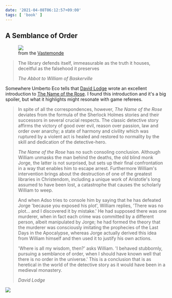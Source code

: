 ```yaml
---
date: '2021-04-08T06:12:57+09:00'
tags: [ 'book' ]
---
```


## A Semblance of Order

<figure class="right smaller">
<a href="https://www.lulu.com/en/us/shop/john-gr%C3%BCmph/colorier-le-vastemonde/ebook/product-1qkzrp4q.html"><img src="images/20210408_death.png" loading="lazy" /></a>
<figcaption>
from the <a href="https://www.lulu.com/en/us/shop/john-gr%C3%BCmph/colorier-le-vastemonde/ebook/product-1qkzrp4q.html">Vastemonde</a>
</figcaption>
</figure>

> The library defends itself, immeasurable as the truth it houses, deceitful as the falsehood it preserves
>
> _The Abbot to William of Baskerville_

Somewhere Umberto Eco tells that [David Lodge](https://en.wikipedia.org/wiki/David_Lodge_(author)) wrote an excellent introduction to [The Name of the Rose](https://amzn.to/3uv3r4r). I found this introduction and it's a big spoiler, but what it highlights might resonate with game referees.

> In spite of all the correspondences, however, _The Name of the Rose_ deviates from the formula of the Sherlock Holmes stories and their successors in several crucial respects. The classic detective story affirms the victory of good over evil, reason over passion, law and order over anarchy; a state of harmony and civility which was ruptured by a violent act is healed and restored to normality by the skill and dedication of the detective-hero.
>
> _The Name of the Rose_ has no such consoling conclusion. Although William unmasks the man behind the deaths, the old blind monk Jorge, the latter is not surprised, but sets up their final confrontation in a way that enables him to escape arrest. Furthermore William's intervention brings about the destruction of one of the greatest libraries in Christendom, including a unique work of Aristotle's long assumed to have been lost, a catastrophe that causes the scholarly William to weep.
>
> And when Adso tries to console him by saying that he has defeated Jorge 'because you exposed his plot', William replies, 'There was no plot... and I discovered it by mistake.' He had supposed there was one murderer, when in fact each crime was committed by a different person, albeit manipulated by Jorge; he had formed the theory that the murderer was consciously imitating the prophecies of the Last Days in the Apocalypse, whereas Jorge actually derived this idea from William himself and then used it to justify his own actions.
>
> 'Where is all my wisdom, then?' asks William. 'I behaved stubbornly, pursuing a semblance of order, when I should have known well that there is no order in the universe.' This is a conclusion that is as heretical in the world of the detective story as it would have been in a medieval monastery.
>
> _David Lodge_

<img class="pix" src="/images/pix.png?t=semblance" loading="lazy" />

